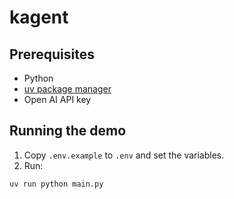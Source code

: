 # kagent

## Prerequisites
- Python
- [uv package manager](https://docs.astral.sh/uv/getting-started/installation/)
- Open AI API key

## Running the demo

1. Copy `.env.example` to `.env` and set the variables.
2. Run:

```bash
uv run python main.py
```